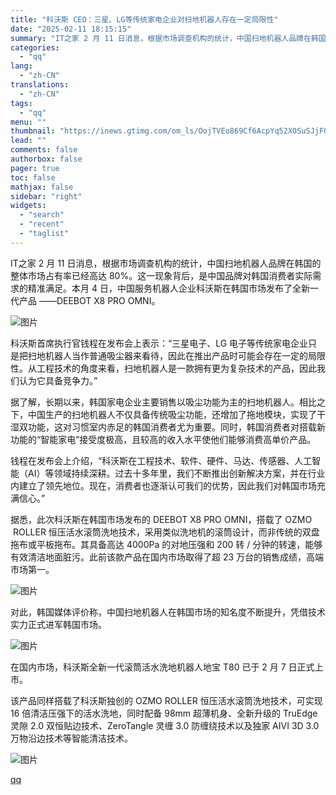```yaml
---
title: "科沃斯 CEO：三星、LG等传统家电企业对扫地机器人存在一定局限性"
date: "2025-02-11 18:15:15"
summary: "IT之家 2 月 11 日消息，根据市场调查机构的统计，中国扫地机器人品牌在韩国的整体市场占有率已经..."
categories:
  - "qq"
lang:
  - "zh-CN"
translations:
  - "zh-CN"
tags:
  - "qq"
menu: ""
thumbnail: "https://inews.gtimg.com/om_ls/OojTVEo869Cf6AcpYq52X0SuSJjF0BekLTC1OIRPlsF_oAA_640360/0"
lead: ""
comments: false
authorbox: false
pager: true
toc: false
mathjax: false
sidebar: "right"
widgets:
  - "search"
  - "recent"
  - "taglist"
---
```


IT之家 2 月 11 日消息，根据市场调查机构的统计，中国扫地机器人品牌在韩国的整体市场占有率已经高达 80%。这一现象背后，是中国品牌对韩国消费者实际需求的精准满足。本月 4 日，中国服务机器人企业科沃斯在韩国市场发布了全新一代产品 ——DEEBOT X8 PRO OMNI。

![图片](https://inews.gtimg.com/om_bt/Oa9FlE7RsBF1ccqf13mwU6-NIL6ZqczQcgMI01N0qIPlMAA/641)

科沃斯首席执行官钱程在发布会上表示：“三星电子、LG 电子等传统家电企业只是把扫地机器人当作普通吸尘器来看待，因此在推出产品时可能会存在一定的局限性。从工程技术的角度来看，扫地机器人是一款拥有更为复杂技术的产品，因此我们认为它具备竞争力。”

据了解，长期以来，韩国家电企业主要销售以吸尘功能为主的扫地机器人。相比之下，中国生产的扫地机器人不仅具备传统吸尘功能，还增加了拖地模块，实现了干湿双功能，这对习惯室内赤足的韩国消费者尤为重要。同时，韩国消费者对搭载新功能的“智能家电”接受度极高，且较高的收入水平使他们能够消费高单价产品。

钱程在发布会上介绍，“科沃斯在工程技术、软件、硬件、马达、传感器、人工智能（AI）等领域持续深耕。过去十多年里，我们不断推出创新解决方案，并在行业内建立了领先地位。现在，消费者也逐渐认可我们的优势，因此我们对韩国市场充满信心。”

据悉，此次科沃斯在韩国市场发布的 DEEBOT X8 PRO OMNI，搭载了 OZMO  ROLLER 恒压活水滚筒洗地技术，采用类似洗地机的滚筒设计，而非传统的双盘拖布或平板拖布。其具备高达 4000Pa 的对地压强和 200 转 / 分钟的转速，能够有效清洁地面脏污。此前该款产品在国内市场取得了超 23 万台的销售成绩，高端市场第一。

![图片](https://inews.gtimg.com/om_bt/O82IVdH183oK0r9Ef51EPgSvwDqYlEdp-ujcmAu-czbogAA/641)

对此，韩国媒体评价称，中国扫地机器人在韩国市场的知名度不断提升，凭借技术实力正式进军韩国市场。

![图片](https://inews.gtimg.com/om_bt/OwwoBrZxFrNFx1EHLffdwf-VO6UEAr6ys64dTJjSYaBRIAA/641)

在国内市场，科沃斯全新一代滚筒活水洗地机器人地宝 T80 已于 2 月 7 日正式上市。

该产品同样搭载了科沃斯独创的 OZMO ROLLER 恒压活水滚筒洗地技术，可实现 16 倍清洁压强下的活水洗地，同时配备 98mm 超薄机身、全新升级的 TruEdge 灵隙 2.0 双恒贴边技术、ZeroTangle 灵缠 3.0 防缠绕技术以及独家 AIVI 3D 3.0 万物沿边技术等智能清洁技术。

![图片](https://inews.gtimg.com/om_bt/Ope0yjd5OF5ENscwYUhvaQsUJ81e8nSj3_1t7lt74WR0cAA/641)

[qq](https://new.qq.com/rain/a/20250211A079DK00)
